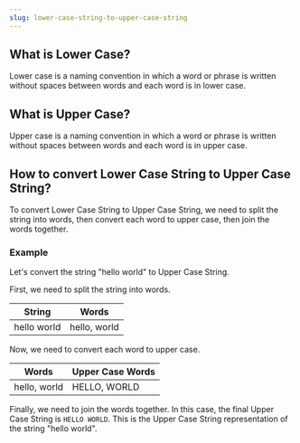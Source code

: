 ```yaml
---
slug: lower-case-string-to-upper-case-string
---
```


## What is Lower Case?

Lower case is a naming convention in which a word or phrase is written without spaces between words and each word is in lower case.

## What is Upper Case?

Upper case is a naming convention in which a word or phrase is written without spaces between words and each word is in upper case.

## How to convert Lower Case String to Upper Case String?

To convert Lower Case String to Upper Case String, we need to split the string into words, then convert each word to upper case, then join the words together.

### Example

Let's convert the string "hello world" to Upper Case String.

First, we need to split the string into words.

| String      | Words        |
| ----------- | ------------ |
| hello world | hello, world |

Now, we need to convert each word to upper case.

| Words        | Upper Case Words |
| ------------ | ---------------- |
| hello, world | HELLO, WORLD     |

Finally, we need to join the words together. In this case, the final Upper Case String is `HELLO WORLD`. This is the Upper Case String representation of the string "hello world".
